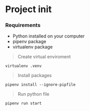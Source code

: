 # Project init

### Requirements

- Python installed on your computer
- pipenv package
- virtualenv package

> Create virtual enviroment

```
virtualenv .venv
```

> Install packages

```
pipenv install --ignore-pipfile
```

> Run python file

```
pipenv run start
```
